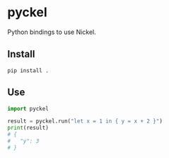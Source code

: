 # pyckel

Python bindings to use Nickel.

## Install

```shell
pip install .
```

## Use

```python
import pyckel

result = pyckel.run("let x = 1 in { y = x + 2 }")
print(result)
# {
#   "y": 3
# }
```
